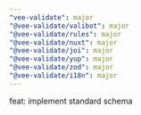```yaml
---
"vee-validate": major
"@vee-validate/valibot": major
"@vee-validate/rules": major
"@vee-validate/nuxt": major
"@vee-validate/joi": major
"@vee-validate/yup": major
"@vee-validate/zod": major
"@vee-validate/i18n": major
---
```


feat: implement standard schema
